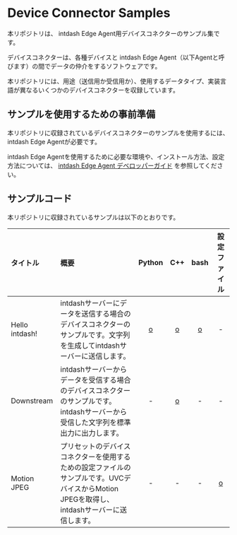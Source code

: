 Device Connector Samples
========================

本リポジトリは、 intdash Edge Agent用デバイスコネクターのサンプル集です。

デバイスコネクターは、各種デバイスと intdash Edge Agent（以下Agentと呼びます）の間でデータの仲介をするソフトウェアです。

本リポジトリには、用途（送信用か受信用か）、使用するデータタイプ、実装言語が異なるいくつかのデバイスコネクターを収録しています。

## サンプルを使用するための事前準備

本リポジトリに収録されているデバイスコネクターのサンプルを使用するには、intdash Edge Agentが必要です。

intdash Edge Agentを使用するために必要な環境や、インストール方法、設定方法については、 [intdash Edge Agent デベロッパーガイド](https://docs.intdash.jp/manual/intdash-agent-developer-guide/latest/ja/intdash-agent-developer-guide-ja.pdf) を参照してください。

## サンプルコード

本リポジトリに収録されているサンプルは以下のとおりです。

| タイトル               | 概要                                                | Python | C++ | bash | 設定ファイル |
|:----------------------|:---------------------------------------------------|:------:|:------:|:---:|:----:|
| Hello intdash!     | intdashサーバーにデータを送信する場合のデバイスコネクターのサンプルです。文字列を生成してintdashサーバーに送信します。| [o](samples/hello-intdash/python/README_ja.md) | [o](samples/hello-intdash/c++/README_ja.md) | [o](samples/hello-intdash/bash/README_ja.md) | - |
| Downstream         | intdashサーバーからデータを受信する場合のデバイスコネクターのサンプルです。intdashサーバーから受信した文字列を標準出力に出力します。| - | [o](samples/downstream/c++/README_ja.md) | - | - |
| Motion JPEG | プリセットのデバイスコネクターを使用するための設定ファイルのサンプルです。UVCデバイスからMotion JPEGを取得し、intdashサーバーに送信します。 | - | - | - | [o](samples/mjpeg/README_ja.md) |






